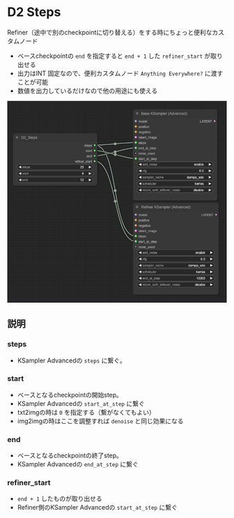 # D2 Steps

Refiner（途中で別のcheckpointに切り替える）をする時にちょっと便利なカスタムノード

- ベースcheckpointの `end` を指定すると `end + 1` した `refiner_start` が取り出せる
- 出力はINT 固定なので、便利カスタムノード `Anything Everywhere?` に渡すことが可能
- 数値を出力しているだけなので他の用途にも使える

<img src="./img/screenshot.png">


## 説明

### steps
- KSampler Advancedの `steps` に繋ぐ。

### start
- ベースとなるcheckpointの開始step。
- KSampler Advancedの `start_at_step` に繋ぐ
- txt2imgの時は `0` を指定する（繋がなくてもよい）
- img2imgの時はここを調整すれば `denoise` と同じ効果になる

### end
- ベースとなるcheckpointの終了step。
- KSampler Advancedの `end_at_step` に繋ぐ

### refiner_start
- `end + 1` したものが取り出せる
- Refiner側のKSampler Advancedの `start_at_step` に繋ぐ

